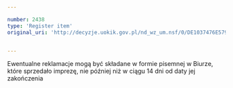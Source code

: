 ```yaml
---

number: 2438
type: 'Register item'
original_uri: 'http://decyzje.uokik.gov.pl/nd_wz_um.nsf/0/DE1037476E5796C2C12578D20033B71A?OpenDocument'


---
```


Ewentualne reklamacje mogą być składane w formie pisemnej w Biurze, które sprzedało imprezę, nie później niż w ciągu 14 dni od daty jej zakończenia
